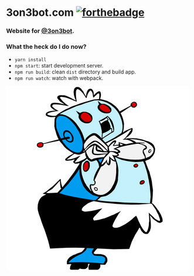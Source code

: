 # 3on3bot.com [![forthebadge](http://forthebadge.com/images/badges/as-seen-on-tv.svg)](http://forthebadge.com)

### Website for [@3on3bot](http://twitter.com/3on3bot).

### What the heck do I do now?

-  `yarn install`
-  `npm start`: start development server.
-  `npm run build`: clean `dist` directory and build app.
-  `npm run watch`: watch with webpack.

![Rosie](src/images/rosie.jpg)
